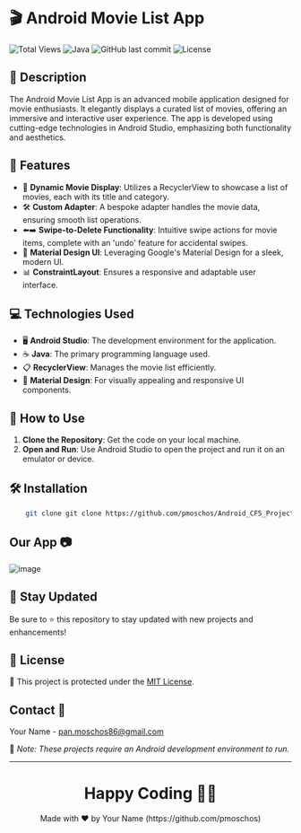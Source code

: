 # 🎬 Android Movie List App

![Total Views](https://views.whatilearened.today/views/github/pmoschos/android-projects.svg) ![Java](https://img.shields.io/badge/language-Java-orange.svg) ![GitHub last commit](https://img.shields.io/github/last-commit/pmoschos/Android_CF5_Projects) ![License](https://img.shields.io/badge/license-MIT-green.svg)

## 📝 Description
The Android Movie List App is an advanced mobile application designed for movie enthusiasts. It elegantly displays a curated list of movies, offering an immersive and interactive user experience. The app is developed using cutting-edge technologies in Android Studio, emphasizing both functionality and aesthetics.

## 🌟 Features
- 🎥 **Dynamic Movie Display**: Utilizes a RecyclerView to showcase a list of movies, each with its title and category.
- 🛠 **Custom Adapter**: A bespoke adapter handles the movie data, ensuring smooth list operations.
- ⬅️➡️ **Swipe-to-Delete Functionality**: Intuitive swipe actions for movie items, complete with an 'undo' feature for accidental swipes.
- 📱 **Material Design UI**: Leveraging Google's Material Design for a sleek, modern UI.
- 📊 **ConstraintLayout**: Ensures a responsive and adaptable user interface.

## 💻 Technologies Used
- 🖥️ **Android Studio**: The development environment for the application.
- ☕ **Java**: The primary programming language used.
- 📋 **RecyclerView**: Manages the movie list efficiently.
- 🎨 **Material Design**: For visually appealing and responsive UI components.

## 🚀 How to Use
1. **Clone the Repository**: Get the code on your local machine.
2. **Open and Run**: Use Android Studio to open the project and run it on an emulator or device.

## 🛠 Installation
```bash
	git clone git clone https://github.com/pmoschos/Android_CF5_Projects
```

## Our App 📷
![image](https://github.com/pmoschos/CardViewProject001/assets/133533759/f7a4db89-02cb-4da3-9e66-6938a5e83e16)


## 📢 Stay Updated
Be sure to ⭐ this repository to stay updated with new projects and enhancements!

## 📄 License
🔐 This project is protected under the [MIT License](https://mit-license.org/).

## Contact 📧
Your Name - pan.moschos86@gmail.com

🔗 *Note: These projects require an Android development environment to run.*

---
<h1 align=center>Happy Coding 👨‍💻 </h1>

<p align="center">
  Made with ❤️ by Your Name (https://github.com/pmoschos)
</p>

